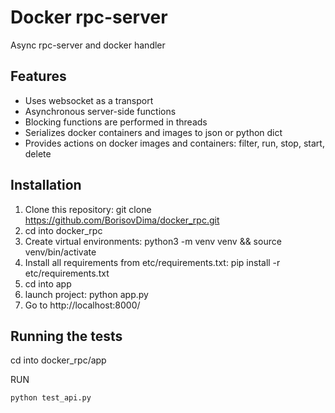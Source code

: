 # Docker rpc-server

Async rpc-server and docker handler

## Features
* Uses websocket as a transport
* Asynchronous server-side functions
* Blocking functions are performed in threads
* Serializes docker containers and images to json or python dict
* Provides actions on docker images and containers: filter, run, stop, start, delete

## Installation

1. Clone this repository: git clone https://github.com/BorisovDima/docker_rpc.git
2. cd into docker_rpc
3. Create virtual environments: python3 -m venv venv && source venv/bin/activate
4. Install all requirements from etc/requirements.txt: pip install -r etc/requirements.txt
5. cd into app
6. launch project: python app.py
7. Go to http://localhost:8000/

## Running the tests

cd into docker_rpc/app

RUN
```
python test_api.py
```
